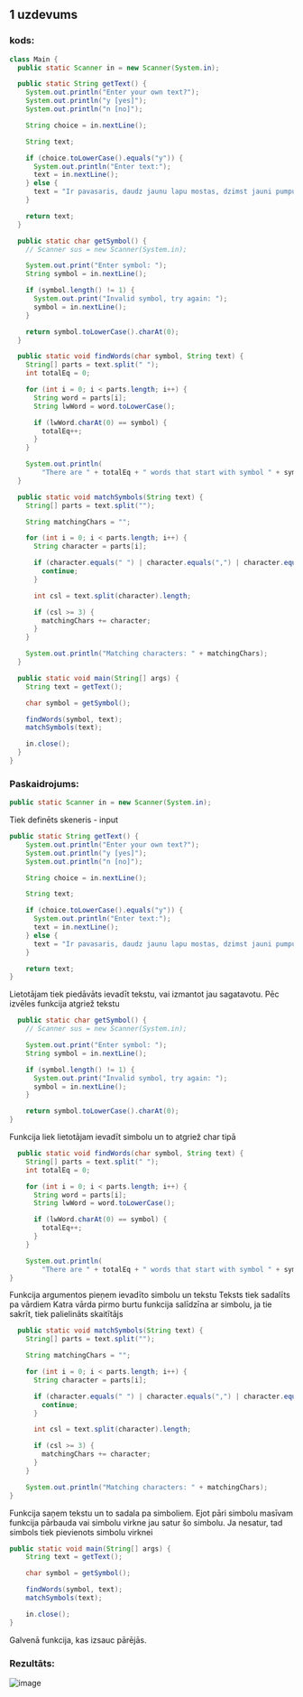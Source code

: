 ## 1 uzdevums

### kods:

```java
class Main {
  public static Scanner in = new Scanner(System.in);

  public static String getText() {
    System.out.println("Enter your own text?");
    System.out.println("y [yes]");
    System.out.println("n [no]");

    String choice = in.nextLine();

    String text;

    if (choice.toLowerCase().equals("y")) {
      System.out.println("Enter text:");
      text = in.nextLine();
    } else {
      text = "Ir pavasaris, daudz jaunu lapu mostas, dzimst jauni pumpuri un kukaini tiem apkart rosas";
    }

    return text;
  }

  public static char getSymbol() {
    // Scanner sus = new Scanner(System.in);

    System.out.print("Enter symbol: ");
    String symbol = in.nextLine();

    if (symbol.length() != 1) {
      System.out.print("Invalid symbol, try again: ");
      symbol = in.nextLine();
    }

    return symbol.toLowerCase().charAt(0);
  }

  public static void findWords(char symbol, String text) {
    String[] parts = text.split(" ");
    int totalEq = 0;

    for (int i = 0; i < parts.length; i++) {
      String word = parts[i];
      String lwWord = word.toLowerCase();

      if (lwWord.charAt(0) == symbol) {
        totalEq++;
      }
    }

    System.out.println(
        "There are " + totalEq + " words that start with symbol " + symbol);
  }

  public static void matchSymbols(String text) {
    String[] parts = text.split("");

    String matchingChars = "";

    for (int i = 0; i < parts.length; i++) {
      String character = parts[i];

      if (character.equals(" ") | character.equals(",") | character.equals(".") | matchingChars.contains(character)) {
        continue;
      }

      int csl = text.split(character).length;

      if (csl >= 3) {
        matchingChars += character;
      }
    }

    System.out.println("Matching characters: " + matchingChars);
  }

  public static void main(String[] args) {
    String text = getText();

    char symbol = getSymbol();

    findWords(symbol, text);
    matchSymbols(text);

    in.close();
  }
}
```

### Paskaidrojums:

```java
public static Scanner in = new Scanner(System.in);
```

Tiek definēts skeneris - input

```java
public static String getText() {
    System.out.println("Enter your own text?");
    System.out.println("y [yes]");
    System.out.println("n [no]");

    String choice = in.nextLine();

    String text;

    if (choice.toLowerCase().equals("y")) {
      System.out.println("Enter text:");
      text = in.nextLine();
    } else {
      text = "Ir pavasaris, daudz jaunu lapu mostas, dzimst jauni pumpuri un kukaini tiem apkart rosas";
    }

    return text;
}
```

Lietotājam tiek piedāvāts ievadīt tekstu, vai izmantot jau sagatavotu.
Pēc izvēles funkcija atgriež tekstu

```java
  public static char getSymbol() {
    // Scanner sus = new Scanner(System.in);

    System.out.print("Enter symbol: ");
    String symbol = in.nextLine();

    if (symbol.length() != 1) {
      System.out.print("Invalid symbol, try again: ");
      symbol = in.nextLine();
    }

    return symbol.toLowerCase().charAt(0);
}
```

Funkcija liek lietotājam ievadīt simbolu un to atgriež char tipā

```java
  public static void findWords(char symbol, String text) {
    String[] parts = text.split(" ");
    int totalEq = 0;

    for (int i = 0; i < parts.length; i++) {
      String word = parts[i];
      String lwWord = word.toLowerCase();

      if (lwWord.charAt(0) == symbol) {
        totalEq++;
      }
    }

    System.out.println(
        "There are " + totalEq + " words that start with symbol " + symbol);
}
```

Funkcija argumentos pieņem ievadīto simbolu un tekstu
Teksts tiek sadalīts pa vārdiem
Katra vārda pirmo burtu funkcija salīdzīna ar simbolu, ja tie sakrīt, tiek palielināts skaitītājs

```java
  public static void matchSymbols(String text) {
    String[] parts = text.split("");

    String matchingChars = "";

    for (int i = 0; i < parts.length; i++) {
      String character = parts[i];

      if (character.equals(" ") | character.equals(",") | character.equals(".") | matchingChars.contains(character)) {
        continue;
      }

      int csl = text.split(character).length;

      if (csl >= 3) {
        matchingChars += character;
      }
    }

    System.out.println("Matching characters: " + matchingChars);
}
```

Funkcija saņem tekstu un to sadala pa simboliem.
Ejot pāri simbolu masīvam funkcija pārbauda vai simbolu virkne jau satur šo simbolu. 
Ja nesatur, tad simbols tiek pievienots simbolu virknei

```java
public static void main(String[] args) {
    String text = getText();

    char symbol = getSymbol();

    findWords(symbol, text);
    matchSymbols(text);

    in.close();
}
```

Galvenā funkcija, kas izsauc pārējās.

### Rezultāts:
![image](https://user-images.githubusercontent.com/62758448/193545469-7440d3fd-7234-4c57-b04c-524adcf0e2e6.png)
